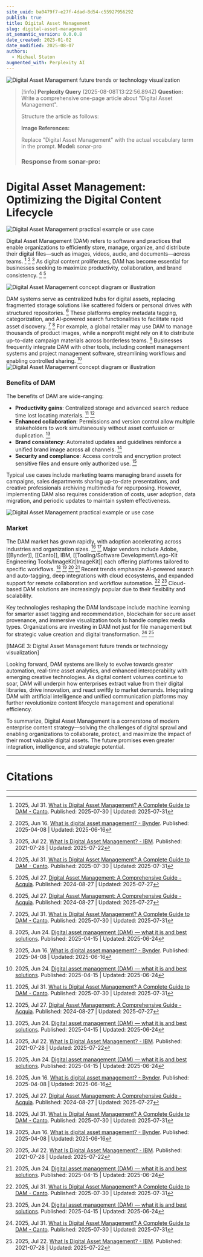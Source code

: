 ```yaml
---
site_uuid: ba0479f7-e27f-4dad-8d54-c55927956292
publish: true
title: Digital Asset Management
slug: digital-asset-management
at_semantic_version: 0.0.0.8
date_created: 2025-01-02
date_modified: 2025-08-07
authors:
  - Michael Staton
augmented_with: Perplexity AI
---
```

![Digital Asset Management future trends or technology visualization](https://blogimages.softwaresuggest.com/blog/wp-content/uploads/2024/09/digital-asset-management.jpg)

> [!info] **Perplexity Query** (2025-08-08T13:22:56.894Z)
> **Question:**
> Write a comprehensive one-page article about "Digital Asset Management". 
> 
> Structure the article as follows:
> 
> 
> **Image References:**
> 
> 
> Replace "Digital Asset Management" with the actual vocabulary term in the prompt.
> **Model:** sonar-pro
> 
> ### **Response from sonar-pro**:

# **Digital Asset Management: Optimizing the Digital Content Lifecycle**

![Digital Asset Management practical example or use case](https://www.techtarget.com/rms/onlineimages/the_dam_process-f_mobile.png)

Digital Asset Management (DAM) refers to software and practices that enable organizations to efficiently store, manage, organize, and distribute their digital files—such as images, videos, audio, and documents—across teams. [^l99h0p] [^7b6vdx] [^jaxn8o] As digital content proliferates, DAM has become essential for businesses seeking to maximize productivity, collaboration, and brand consistency. [^l99h0p] [^q61q0o]

![Digital Asset Management concept diagram or illustration](https://www.filecenter.com/blog/wp-content/uploads/2023/03/Image-2-1.png)

DAM systems serve as centralized hubs for digital assets, replacing fragmented storage solutions like scattered folders or personal drives with structured repositories. [^q61q0o] These platforms employ metadata tagging, categorization, and AI-powered search functionalities to facilitate rapid asset discovery. [^l99h0p] [^zwx929] For example, a global retailer may use DAM to manage thousands of product images, while a nonprofit might rely on it to distribute up-to-date campaign materials across borderless teams. [^7b6vdx] Businesses frequently integrate DAM with other tools, including content management systems and project management software, streamlining workflows and enabling controlled sharing. [^zwx929]
 ![Digital Asset Management concept diagram or illustration](https://www.credencys.com/wp-content/uploads/2021/02/Types_of_Digital_Asset_Management_Systems_img.jpg)
### Benefits of DAM
The benefits of DAM are wide-ranging:
- **Productivity gains**: Centralized storage and advanced search reduce time lost locating materials. [^l99h0p] [^q61q0o]
- **Enhanced collaboration**: Permissions and version control allow multiple stakeholders to work simultaneously without asset confusion or duplication. [^zwx929]
- **Brand consistency**: Automated updates and guidelines reinforce a unified brand image across all channels. [^jaxn8o]
- **Security and compliance**: Access controls and encryption protect sensitive files and ensure only authorized use. [^zwx929]

Typical use cases include marketing teams managing brand assets for campaigns, sales departments sharing up-to-date presentations, and creative professionals archiving multimedia for repurposing. However, implementing DAM also requires consideration of costs, user adoption, data migration, and periodic updates to maintain system effectiveness.

![Digital Asset Management practical example or use case](https://review.content-science.com/wp-content/uploads/2020/12/digital-asset-lifecycle.png)

### Market
The DAM market has grown rapidly, with adoption accelerating across industries and organization sizes. [^7b6vdx] [^q61q0o] Major vendors include Adobe, [[Bynder]], [[Canto]], IBM, [[Tooling/Software Development/Lego-Kit Engineering Tools/ImageKit|ImageKit]] each offering platforms tailored to specific workflows. [^l99h0p] [^7b6vdx] [^jaxn8o] [^zwx929] Recent trends emphasize AI-powered search and auto-tagging, deep integrations with cloud ecosystems, and expanded support for remote collaboration and workflow automation. [^l99h0p] [^zwx929] Cloud-based DAM solutions are increasingly popular due to their flexibility and scalability.

Key technologies reshaping the DAM landscape include machine learning for smarter asset tagging and recommendation, blockchain for secure asset provenance, and immersive visualization tools to handle complex media types. Organizations are investing in DAM not just for file management but for strategic value creation and digital transformation. [^l99h0p] [^jaxn8o]

[IMAGE 3: Digital Asset Management future trends or technology visualization]

Looking forward, DAM systems are likely to evolve towards greater automation, real-time asset analytics, and enhanced interoperability with emerging creative technologies. As digital content volumes continue to soar, DAM will underpin how enterprises extract value from their digital libraries, drive innovation, and react swiftly to market demands. Integrating DAM with artificial intelligence and unified communication platforms may further revolutionize content lifecycle management and operational efficiency.

To summarize, Digital Asset Management is a cornerstone of modern enterprise content strategy—solving the challenges of digital sprawl and enabling organizations to collaborate, protect, and maximize the impact of their most valuable digital assets. The future promises even greater integration, intelligence, and strategic potential.

***

# Citations
***
[^l99h0p]: 2025, Jul 31. [What is Digital Asset Management? A Complete Guide to DAM - Canto](https://www.canto.com/digital-asset-management/). Published: 2025-07-30 | Updated: 2025-07-31

[^7b6vdx]: 2025, Jun 16. [What is digital asset management? - Bynder](https://www.bynder.com/en/what-is-digital-asset-management/). Published: 2025-04-08 | Updated: 2025-06-16

[^jaxn8o]: 2025, Jul 22. [What Is Digital Asset Management? - IBM](https://www.ibm.com/think/topics/digital-asset-management). Published: 2021-07-28 | Updated: 2025-07-22

[^q61q0o]: 2025, Jul 27. [Digital Asset Management: A Comprehensive Guide - Acquia](https://www.acquia.com/blog/digital-asset-management). Published: 2024-08-27 | Updated: 2025-07-27

[^zwx929]: 2025, Jun 24. [Digital asset management (DAM) — what it is and best solutions](https://business.adobe.com/blog/basics/digital-asset-management). Published: 2025-04-15 | Updated: 2025-06-24

